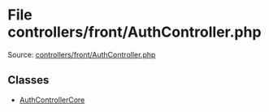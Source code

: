 File controllers/front/AuthController.php
=========

Source: [controllers/front/AuthController.php](https://github.com/PrestaShop/PrestaShop/blob/1.5.0.2/controllers/front/AuthController.php)


Classes
-------

* [AuthControllerCore](class.AuthControllerCore.md)

